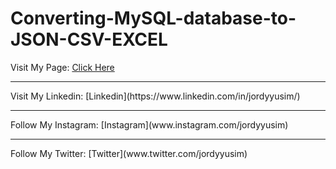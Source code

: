 # Converting-MySQL-database-to-JSON-CSV-EXCEL

Visit My Page: [Click Here](www.jordyyusim.blogspot.com)
<hr>
Visit My Linkedin: [Linkedin](https://www.linkedin.com/in/jordyyusim/)
<hr>
Follow My Instagram: [Instagram](www.instagram.com/jordyyusim)
<hr>
Follow My Twitter: [Twitter](www.twitter.com/jordyyusim)




